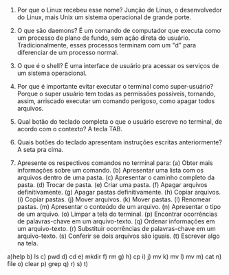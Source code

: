 1) Por que o Linux recebeu esse nome?
  Junção de Linus, o desenvolvedor do Linux, mais Unix um sistema operacional de grande porte.
  
2) O que são daemons?
  É um comando de computador que executa como um processo de plano de fundo, sem ação direta do usuário. Tradicionalmente, esses processos terminam com um "d" para diferenciar de um processo normal.
  
3) O que é o shell?
  É uma interface de usuário pra acessar os serviços de um sistema operacional.

4) Por que é importante evitar executar o terminal como super-usuário?
  Porque o super usuário tem todas as permissões possíveis, tornando, assim, arriscado executar um comando perigoso, como apagar todos arquivos.

5) Qual botão do teclado completa o que o usuário escreve no terminal, de acordo com o contexto?
  A tecla TAB.

6) Quais botões do teclado apresentam instruções escritas anteriormente?
  A seta pra cima.

7) Apresente os respectivos comandos no terminal para: (a) Obter mais informações sobre um comando. (b) Apresentar uma lista com os arquivos dentro de uma pasta. (c) Apresentar o caminho completo da pasta. (d) Trocar de pasta. (e) Criar uma pasta. (f) Apagar arquivos definitivamente. (g) Apagar pastas definitivamente. (h) Copiar arquivos. (i) Copiar pastas. (j) Mover arquivos. (k) Mover pastas. (l) Renomear pastas. (m) Apresentar o conteúdo de um arquivo. (n) Apresentar o tipo de um arquivo. (o) Limpar a tela do terminal. (p) Encontrar ocorrências de palavras-chave em um arquivo-texto. (q) Ordenar informações em um arquivo-texto. (r) Substituir ocorrências de palavras-chave em um arquivo-texto. (s) Conferir se dois arquivos são iguais. (t) Escrever algo na tela.

a)help
b) ls
c) pwd
d) cd
e) mkdir
f) rm
g) 
h) cp
i)
j) mv
k) mv
l) mv
m) cat
n) file
o) clear
p) grep
q)
r)
s)
t)
